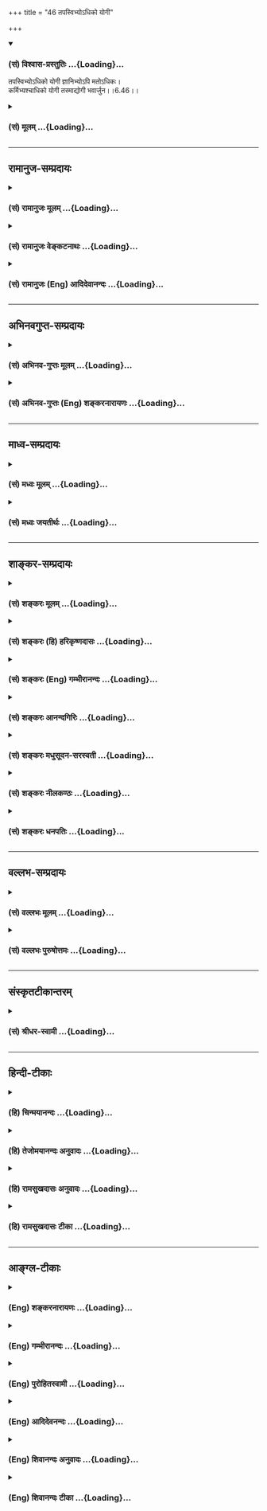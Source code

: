 +++
title = "46 तपस्विभ्योऽधिको योगी"

+++
<div class="js_include" newlevelforh1="3" title="(सं) विश्वास-प्रस्तुतिः" unfilled url="/purANam_vaiShNavam/mahAbhAratam/06-bhIShma-parva/03-bhagavad-gItA-parva/saMskRtam/vishvAsa-prastutiH/06_Atma-saMyama-yogaH_a/46_tapasvibhyo-dhiko.md">
<details open><summary><h3>(सं) विश्वास-प्रस्तुतिः ...{Loading}...</h3></summary>

तपस्विभ्योऽधिको योगी ज्ञानिभ्योऽपि मतोऽधिकः।  
कर्मिभ्यश्चाधिको योगी तस्माद्योगी भवार्जुन।।6.46।।
</details>
</div>
<div class="js_include collapsed" newlevelforh1="3" title="(सं) मूलम्" unfilled url="/purANam_vaiShNavam/mahAbhAratam/06-bhIShma-parva/03-bhagavad-gItA-parva/saMskRtam/mUlam/06_Atma-saMyama-yogaH_a/46_tapasvibhyo-dhiko.md">
<details><summary><h3>(सं) मूलम् ...{Loading}...</h3></summary>

तपस्विभ्योऽधिको योगी ज्ञानिभ्योऽपि मतोऽधिकः।  
कर्मिभ्यश्चाधिको योगी तस्माद्योगी भवार्जुन।।6.46।।
</details>
</div>


_________________
## रामानुज-सम्प्रदायः
<div class="js_include collapsed" newlevelforh1="3" title="(सं) रामानुजः मूलम्" unfilled url="/purANam_vaiShNavam/mahAbhAratam/06-bhIShma-parva/03-bhagavad-gItA-parva/saMskRtam/rAmAnujaH/mUlam/06_Atma-saMyama-yogaH_a/46_tapasvibhyo-dhiko.md">
<details><summary><h3>(सं) रामानुजः मूलम् ...{Loading}...</h3></summary>

।।6.46।। केवलतपोभिः यः पुरुषार्थः साध्यते आत्मज्ञानव्यतिरिक्तैः ज्ञानैः च
यः यः च केवलैः अश्वमेधादिभिः कर्मभिः तेभ्यः सर्वेभ्यः
अधिकपुरुषार्थसाधनत्वात् योगस्य **तपस्विभ्यः ज्ञानिभ्यः कर्मिभ्यश्च अधिको
योगी तस्माद् योगी भव अर्जुन। तद् एवं परविद्याङ्गभूतं प्रजापतिवाक्योदितं
प्रत्यगात्मदर्शनम् उक्तम्। अथ परविद्यां प्रस्तौति**

</details>
</div>
<div class="js_include collapsed" newlevelforh1="3" title="(सं) रामानुजः वेङ्कटनाथः" unfilled url="/purANam_vaiShNavam/mahAbhAratam/06-bhIShma-parva/03-bhagavad-gItA-parva/saMskRtam/rAmAnujaH/venkaTanAthaH/06_Atma-saMyama-yogaH_a/46_tapasvibhyo-dhiko.md">
<details><summary><h3>(सं) रामानुजः वेङ्कटनाथः ...{Loading}...</h3></summary>

  
  
।।6.46।। एवंविधं योगस्य माहात्म्यं तपःप्रभृतिषु न कस्यचिदप्यस्ति
अतस्तपस्विप्रभृतिभ्यो योगी समधिक इति योगं योगिनं च प्रशंसन्
जीवात्मयोगोपदेशमुपसंहरतीत्यभिप्रायेणाह अतिशयितेति। योगिनोऽपि
तपोज्ञानकर्मणां सद्भावात्तद्व्यवच्छेदाय
केवलादिशब्दः। आत्मज्ञानव्यतिरिक्तैर्ज्ञानैरिति सन्ति हि
तत्तद्योगशास्त्रोक्तानि औपनिषदानि च
देवतान्तरचन्द्रसूर्यादिग्रहप्राणेन्द्रियविषयाणि ज्ञानानि।
तपश्शब्दार्थात् कर्मशब्दार्थस्य वैषम्यं दर्शयितुं अश्वमेधाद्युपादानम्।
तपः प्रभृतीनां योगस्य च फलद्वारा तारतम्यमिह विवक्षितमिति दर्शयितुं
पुरुषार्थाभिधानम्।  
  

</details>
</div>
<div class="js_include collapsed" newlevelforh1="3" title="(सं) रामानुजः (Eng) आदिदेवानन्दः" unfilled url="/purANam_vaiShNavam/mahAbhAratam/06-bhIShma-parva/03-bhagavad-gItA-parva/saMskRtam/rAmAnujaH/english/AdidevAnandaH/06_Atma-saMyama-yogaH_a/46_tapasvibhyo-dhiko.md">
<details><summary><h3>(सं) रामानुजः (Eng) आदिदेवानन्दः ...{Loading}...</h3></summary>

6.46 Whatever end of human endeavour is attained by mere austerity, by
knowledge of different subjects (i.e., different from experience of the
self) and by mere rituals like the horse-sacrifice etc., greater than
all these is the end achieved through Yoga. Conseently the Yogin is
superior to those who practise austerity, to those who possess learning
and to those who perform rituals. Therefore, O Arjuna, become a Yogin.
Thus, so far the vision of the self, which has been expounded in the
teaching of Prajapati as forming a part of supreme Vidya, has been
taught; then Sri Krsna extols that supreme Vidya:

</details>
</div>


_________________
## अभिनवगुप्त-सम्प्रदायः
<div class="js_include collapsed" newlevelforh1="3" title="(सं) अभिनव-गुप्तः मूलम्" unfilled url="/purANam_vaiShNavam/mahAbhAratam/06-bhIShma-parva/03-bhagavad-gItA-parva/saMskRtam/abhinava-guptaH/mUlam/06_Atma-saMyama-yogaH_a/46_tapasvibhyo-dhiko.md">
<details><summary><h3>(सं) अभिनव-गुप्तः मूलम् ...{Loading}...</h3></summary>

।।6.46।। योगस्य प्राधान्यमाह तपस्विभ्य इति। तपस्विभ्यः अधिकत्वं पूर्वमेव
सूचितम्। ज्ञानिभ्यः अधिकत्वं ज्ञानस्य योगफलत्वात्। कर्मिभ्य उत्कर्षः स
एव कर्माणि कर्तुं वेत्ति।

</details>
</div>
<div class="js_include collapsed" newlevelforh1="3" title="(सं) अभिनव-गुप्तः (Eng) शङ्करनारायणः" unfilled url="/purANam_vaiShNavam/mahAbhAratam/06-bhIShma-parva/03-bhagavad-gItA-parva/saMskRtam/abhinava-guptaH/english/shankaranArAyaNaH/06_Atma-saMyama-yogaH_a/46_tapasvibhyo-dhiko.md">
<details><summary><h3>(सं) अभिनव-गुप्तः (Eng) शङ्करनारायणः ...{Loading}...</h3></summary>

6.46 Tapasvibhyah etc. The superiority \[of Yogin\] over the men of
austerities has already been indicated. The knowledge is the fruit of
Yoga. Hence Yogin's superiority over the men of knowledge. He is
superior to men of action, because he alone knows how to perform action.
The God-discarding difficult Yoga, does not itself yield success. This
is stated \[as\]-

</details>
</div>


_________________
## माध्व-सम्प्रदायः
<div class="js_include collapsed" newlevelforh1="3" title="(सं) मध्वः मूलम्" unfilled url="/purANam_vaiShNavam/mahAbhAratam/06-bhIShma-parva/03-bhagavad-gItA-parva/saMskRtam/madhvaH/mUlam/06_Atma-saMyama-yogaH_a/46_tapasvibhyo-dhiko.md">
<details><summary><h3>(सं) मध्वः मूलम् ...{Loading}...</h3></summary>

।।6.46।। ज्ञानिभ्यो योगज्ञानिभ्यः। तपस्विभ्यः कृच्छ्रादिचारिभ्यः। उक्तं च
कृच्छ्रादेरपि यज्ञादेर्ध्यानयोगो विशिष्यते। तत्रापि
शेषश्रीब्रह्मशिवादिध्यानतो हरेः। ध्यानं कोटिगुणं प्रोक्तमधिकं वा
मुमुक्षुणाम् इति गारुडे। अज्ञात्वा ध्यायिनो ध्यानाज्ज्ञानमेव विशिष्यते।
ज्ञात्वा ध्यानं ज्ञानमात्राद्ध्यानादपि तु दर्शनम्। दर्शनादपि भक्तेश्च न
किञ्चित्साधनाधिकम् इति च नारदीये।

</details>
</div>
<div class="js_include collapsed" newlevelforh1="3" title="(सं) मध्वः जयतीर्थः" unfilled url="/purANam_vaiShNavam/mahAbhAratam/06-bhIShma-parva/03-bhagavad-gItA-parva/saMskRtam/madhvaH/jayatIrthaH/06_Atma-saMyama-yogaH_a/46_tapasvibhyo-dhiko.md">
<details><summary><h3>(सं) मध्वः जयतीर्थः ...{Loading}...</h3></summary>

।।6.46।। ननु ज्ञानं योगस्य फलं तत्कथं ज्ञानिभ्योऽप्यधिको मतः इत्यत आह
**ज्ञानिभ्य** इति। यद्यपिज्ञानतपसा पूताः 4।10 इति ज्ञानमपि तपस्तथापि
तदतिरिक्तमेवात्र विवक्षितमित्याह **तपस्विभ्य** इति।
ब्रह्मज्ञानादाधिक्यस्यासम्भवाद्योगज्ञानाधिक्यस्य पृथगुक्तत्वादिति भावः।
अतएव पूर्वं तद्व्याख्यातम्। उक्तार्थमुपपादयन् श्लोकद्वयार्थं
पुराणवाक्येनाह **उक्तं चे**ति। मुमुक्षूणां एतेन सर्वेषामपि योगिनां मध्ये
यो मां भजते स युक्ततरो मतः। तत्रापि मद्गतेनान्तरात्मना यो भजते स
युक्ततमो मत इति व्याख्यात भवति। ज्ञानिभ्योऽपि मतोऽधिकः
इत्येतद्योगज्ञानविषयमेव न तद्ब्रह्मज्ञानविषयमित्येतत्पुराणवाक्येन
स्थापयति **अज्ञात्वे**ति। योगमिति शेषः। साधनाधिकं साधनेष्वधिकम्।

</details>
</div>


_________________
## शाङ्कर-सम्प्रदायः
<div class="js_include collapsed" newlevelforh1="3" title="(सं) शङ्करः मूलम्" unfilled url="/purANam_vaiShNavam/mahAbhAratam/06-bhIShma-parva/03-bhagavad-gItA-parva/saMskRtam/shankaraH/mUlam/06_Atma-saMyama-yogaH_a/46_tapasvibhyo-dhiko.md">
<details><summary><h3>(सं) शङ्करः मूलम् ...{Loading}...</h3></summary>

।।6.46।। **तपस्विभ्यः अधिकः योगी ज्ञानिभ्योऽपि** ज्ञानमत्र
शास्त्रार्थपाण्डित्यम् तद्वद्भ्योऽपि **मतः** ज्ञातः **अधिकः** श्रेष्ठः
इति। **कर्मिभ्यः** अग्निहोत्रादि कर्म तद्वद्भ्यः **अधिकः योगी** विशिष्टः
यस्मात् **तस्मात् योगी भव अर्जुन**।।

</details>
</div>
<div class="js_include collapsed" newlevelforh1="3" title="(सं) शङ्करः (हि) हरिकृष्णदासः" unfilled url="/purANam_vaiShNavam/mahAbhAratam/06-bhIShma-parva/03-bhagavad-gItA-parva/saMskRtam/shankaraH/hindI/harikRShNadAsaH/06_Atma-saMyama-yogaH_a/46_tapasvibhyo-dhiko.md">
<details><summary><h3>(सं) शङ्करः (हि) हरिकृष्णदासः ...{Loading}...</h3></summary>

।।6.46।। ऐसा होनेके कारण तपस्वियों और ज्ञानियोंसे भी योगी अधिक है। यहाँ
ज्ञान शास्त्रविषयक पाण्डित्यका नाम है उससे युक्त जो ज्ञानवान् हैं उनकी
अपेक्षा योगी अधिक श्रेष्ठ है। तथा अग्निहोत्रादि कर्म करनेवालोंसे भी योगी
अधिक श्रेष्ठ है इसलिये हे अर्जुन तू योगी है।

</details>
</div>
<div class="js_include collapsed" newlevelforh1="3" title="(सं) शङ्करः (Eng) गम्भीरानन्दः" unfilled url="/purANam_vaiShNavam/mahAbhAratam/06-bhIShma-parva/03-bhagavad-gItA-parva/saMskRtam/shankaraH/english/gambhIrAnandaH/06_Atma-saMyama-yogaH_a/46_tapasvibhyo-dhiko.md">
<details><summary><h3>(सं) शङ्करः (Eng) गम्भीरानन्दः ...{Loading}...</h3></summary>

6.46 A yogi is adhikah, higher; tapasvibhyah, than men of austerity; he
is matah, considered; adhikah, higher than, superior to; api, even;
jnanibhyah, men of knowledge. Jnana here means scriptural learning. (A
yogi is superior) to even those who possess that (learning). The yogi is
adhikah, higher, greater; karmibhyah, than men of action-karma means
Agnihotra etc.; (greater) than those who adhere to them. Since this is
so, tasmat, therefore; O Arjuna, bhava, do you become a yogi.

</details>
</div>
<div class="js_include collapsed" newlevelforh1="3" title="(सं) शङ्करः आनन्दगिरिः" unfilled url="/purANam_vaiShNavam/mahAbhAratam/06-bhIShma-parva/03-bhagavad-gItA-parva/saMskRtam/shankaraH/AnandagiriH/06_Atma-saMyama-yogaH_a/46_tapasvibhyo-dhiko.md">
<details><summary><h3>(सं) शङ्करः आनन्दगिरिः ...{Loading}...</h3></summary>

।।6.46।। सम्यग्ज्ञानद्वारा मोक्षहेतुत्वं योगस्योक्तमनूद्य योगिनः
सर्वाधिकत्वमाह **यस्मादिति।** योगस्य सर्वस्मादुत्कर्षादवश्यकर्तव्यत्वाय
योगिनः सर्वाधिक्यं साधयति **तपस्विभ्य इति।** योगिनो ज्ञानिनश्च
पर्यायत्वात्कथं तस्य ज्ञानिभ्योऽधिकत्वमित्याशङ्क्याह **ज्ञानमिति।**
योगिनः सर्वाधिकत्वे फलितमाह **तस्मादिति।**

</details>
</div>
<div class="js_include collapsed" newlevelforh1="3" title="(सं) शङ्करः मधुसूदन-सरस्वती" unfilled url="/purANam_vaiShNavam/mahAbhAratam/06-bhIShma-parva/03-bhagavad-gItA-parva/saMskRtam/shankaraH/madhusUdana-sarasvatI/06_Atma-saMyama-yogaH_a/46_tapasvibhyo-dhiko.md">
<details><summary><h3>(सं) शङ्करः मधुसूदन-सरस्वती ...{Loading}...</h3></summary>

।।6.46।। इदानीं योगी स्तूयतेऽर्जुनं प्रति श्रद्धातिशयोत्पादनपूर्वकं योगं
विधातुं तपस्विभ्यः कृच्छ्रचान्द्रायणादितपःपरायणेभ्योऽप्यधिक उत्कृष्टो
योगी तत्त्वज्ञानोत्पत्त्यनन्तरं मनोनाशवासनाक्षयकारीविद्यया तदारोहन्ति
यत्र कामाः परागताः। न तत्र दक्षिणा यन्ति नाविद्वांसस्तपस्विनः इति
श्रुतेः। अतएव कर्मिभ्यो
दक्षिणासहितज्योतिष्टोमादिकर्मानुष्ठायिभ्यश्चाधिको योगी। कर्मिणां
तपस्विनां चाज्ञत्वेन मोक्षानर्हत्वात्। ज्ञानिभ्योऽपि
परोक्षज्ञानवद्भ्योऽप्यपरोक्षज्ञानवानधिको मतो योगी।
एवमपरोक्षज्ञानवद्भ्योऽपि मनोनाशवासनाक्षयाभावादजीवन्मुक्तेभ्यो
मनोनाशवासनाक्षयवत्त्वेन जीवन्मुक्तो योग्यधिको मतः मन संमतः। यस्मादेवं
तस्मादधिकाधिकप्रयत्नबलात्त्वं योगभ्रष्ट इदानीं
तत्त्वज्ञानमनोनाशवासनाक्षयैर्युगपत्संपादितैर्योगी जीवन्मुक्तो यः स योगी
परमो मत इति प्रागुक्तः स तादृशो भव साधनपरिपाकात्। हे अर्जुनेति शुद्धेति
संबोधनार्थः।

</details>
</div>
<div class="js_include collapsed" newlevelforh1="3" title="(सं) शङ्करः नीलकण्ठः" unfilled url="/purANam_vaiShNavam/mahAbhAratam/06-bhIShma-parva/03-bhagavad-gItA-parva/saMskRtam/shankaraH/nIlakaNThaH/06_Atma-saMyama-yogaH_a/46_tapasvibhyo-dhiko.md">
<details><summary><h3>(सं) शङ्करः नीलकण्ठः ...{Loading}...</h3></summary>

।।6.46।। एवं योगिनं स्तौति **तपस्विभ्य इति।** तपस्विनोऽत्र
कृच्छ्रचान्द्रायणमासोपवासादिकर्तारः। ज्ञानिनश्च शास्त्रीयपाण्डित्यवन्तः।
कर्मिणोऽग्निहोत्राद्यनुष्ठातारः। तेभ्यः सर्वेभ्यो योगी यतोऽधिको
मतस्तस्माद्योगी भवार्जुन।

</details>
</div>
<div class="js_include collapsed" newlevelforh1="3" title="(सं) शङ्करः धनपतिः" unfilled url="/purANam_vaiShNavam/mahAbhAratam/06-bhIShma-parva/03-bhagavad-gItA-parva/saMskRtam/shankaraH/dhanapatiH/06_Atma-saMyama-yogaH_a/46_tapasvibhyo-dhiko.md">
<details><summary><h3>(सं) शङ्करः धनपतिः ...{Loading}...</h3></summary>

।।6.46।। योगस्यावश्यसंपादनार्थं सर्वाधिक्यं साधयति। तपस्विभ्यः
शरीरादिकार्श्यकारिव्रतादिपरेभ्योऽप्यधिको योगी पूर्वोक्तः ज्ञानिभ्यः
शास्त्रीयपरोक्षज्ञानवद्य्भऽप्यधिको मतोऽभिमतः।
कर्मिभ्योऽग्निहोत्रादिकर्मवद्य्भोऽप्यधिक उत्कृष्टः। तस्माद्योगी भव।
स्वधर्माचरणेन शुद्धचितस्य तव योगिभावः सुगम इति सूचयन्नाह हे अर्जुनेति।
योगेन शुद्धब्रह्मसाक्षात्कारं लब्धैव त्वमन्वर्थसंज्ञो भविष्यसीति
सूचनार्थ वा संबोधनम्। योगी अत्र ध्यानयोगी विवक्षितः
पूर्वोत्तग्रन्थानुरोधात्। ध्यानयोगस्यैवोपसंहार्यत्वाच्च। एतेन
ज्ञानिभ्योऽपि परोक्षज्ञानवद्य्भोऽप्यपरोक्षज्ञानवानधिको मतः। योगी
एवमपोक्षज्ञानवद्य्भोऽपि मनोनाशवासनाक्षयाभावादजीवन्मुक्तेभ्यो
मनोवासनाक्षयवत्त्वेन जीवन्मुक्तो योग्यधिको मत इत्यादि प्रत्युक्तम्। योगी
कर्मयोगीति व्याख्यानमपि प्रकरणविरोधादुपेक्ष्यम्।

</details>
</div>


_________________
## वल्लभ-सम्प्रदायः
<div class="js_include collapsed" newlevelforh1="3" title="(सं) वल्लभः मूलम्" unfilled url="/purANam_vaiShNavam/mahAbhAratam/06-bhIShma-parva/03-bhagavad-gItA-parva/saMskRtam/vallabhaH/mUlam/06_Atma-saMyama-yogaH_a/46_tapasvibhyo-dhiko.md">
<details><summary><h3>(सं) वल्लभः मूलम् ...{Loading}...</h3></summary>

।।6.46।। यस्मादेवं तस्मात् तपस्विभ्य इति कायक्लेशतपस्विभ्यः
साङ्ख्यज्ञानिभ्यश्च केवलकर्मकारिभ्यश्चाधिको योगी तस्माद्धतोरर्जुन त्वं
योगी भव मनोरोधयोगवान्भव। तत्रापि न तुभ्य योगोऽयं बाह्य उच्यते
किन्त्वनिषिद्धः श्रीवासुदेवे स्वचित्तनिरोधनादिति भक्तिरूप उच्यत इत्याह।

</details>
</div>
<div class="js_include collapsed" newlevelforh1="3" title="(सं) वल्लभः पुरुषोत्तमः" unfilled url="/purANam_vaiShNavam/mahAbhAratam/06-bhIShma-parva/03-bhagavad-gItA-parva/saMskRtam/vallabhaH/puruShottamaH/06_Atma-saMyama-yogaH_a/46_tapasvibhyo-dhiko.md">
<details><summary><h3>(सं) वल्लभः पुरुषोत्तमः ...{Loading}...</h3></summary>

  
  
।।6.46।। योगस्य सर्वाधिकत्वं प्रतिपादयन्नेवाह तपस्विभ्य इति। तपस्विभ्यः
योगस्वरूपाज्ञानेतदभिलाषाभावेन केवलक्लेशसहनशीलेभ्यो योगी अधिकः। किञ्च
ज्ञानिभ्यः ज्ञानेन सन्न्यासादिधर्मयुक्तेभ्योऽपि योगी अधिको मतः मेऽभिमतः।
ज्ञानी च पुनः कर्मिभ्यो यज्ञनित्यादिनिष्ठेभ्यो योगी अधिको मतः। तस्मात्
हे अर्जुन मत्स्नेहैकयोग्य त्वं योगी भव युक्तो योगनिष्ठो भवेत्यर्थः।  
  

</details>
</div>


_________________
## संस्कृतटीकान्तरम्
<div class="js_include collapsed" newlevelforh1="3" title="(सं) श्रीधर-स्वामी" unfilled url="/purANam_vaiShNavam/mahAbhAratam/06-bhIShma-parva/03-bhagavad-gItA-parva/saMskRtam/shrIdhara-svAmI/06_Atma-saMyama-yogaH_a/46_tapasvibhyo-dhiko.md">
<details><summary><h3>(सं) श्रीधर-स्वामी ...{Loading}...</h3></summary>

।।6.46।। यस्मादेवं तस्मात् **तपस्विभ्य इति।**
कृच्छृचान्द्रायणादितपोनिष्ठेभ्योऽपि ज्ञानिभ्यः शास्त्रज्ञानवद्भ्योऽपि
कर्मिभ्य इष्टापूर्तादिकर्मकारिभ्योऽपि योगी श्रेष्ठोऽभिमतः तस्मात्त्वं
योगी भव।

</details>
</div>


_________________
## हिन्दी-टीकाः
<div class="js_include collapsed" newlevelforh1="3" title="(हि) चिन्मयानन्दः" unfilled url="/purANam_vaiShNavam/mahAbhAratam/06-bhIShma-parva/03-bhagavad-gItA-parva/hindI/chinmayAnandaH/06_Atma-saMyama-yogaH_a/46_tapasvibhyo-dhiko.md">
<details><summary><h3>(हि) चिन्मयानन्दः ...{Loading}...</h3></summary>

।।6.46।। आत्मिक उन्नति के अनेक साधनों में ध्यान की महत्ता को दर्शाने के
लिए भगवान् यहां विभिन्न प्रकार के साधकों का निर्देश करके उनमें योगी को
सर्वश्रेष्ठ बताते हैं। मन्दबुद्धि के वे लोग जो विचाररहित केवल शारीरिक तप
करते हैं उन तपस्वियों से निश्चित ही योगी श्रेष्ठ हैं। ज्ञानियों से भी
योगी श्रेष्ठ माना गया है। यहां ज्ञानी से तात्पर्य शास्त्रपांडित्य रखने
वाले पुरुष से है। सकाम अथवा निष्काम कर्म करने वालों से भी योगी श्रेष्ठ
है। निष्काम भाव से कर्म तथा उपासना करने वाले अनेक साधकों की यह धारणा
होती है कि इनके द्वारा ही परम लक्ष्य की प्राप्ति हो जायेगी। भगवान् कहते
हैं कि जो योगी अपने शरीर मन और बुद्धि के साथ के मिथ्या तादात्म्य को दूर
करके आत्मानुसंधान करता है वह तपस्वी ज्ञानी और कर्मी से श्रेष्ठ है
क्योंकि वह सत्य के अत्यंत समीप होता है। इसलिये हे अर्जुन तुम योगी
बनो। योगी भी अनेक प्रकार के होते हैं जिनमें प्रत्येक का ध्येय भिन्न हो
सकता है। अत उन सब में श्रेष्ठ योगी कौन है भगवान् कहते हैं

</details>
</div>
<div class="js_include collapsed" newlevelforh1="3" title="(हि) तेजोमयानन्दः अनुवादः" unfilled url="/purANam_vaiShNavam/mahAbhAratam/06-bhIShma-parva/03-bhagavad-gItA-parva/hindI/tejomayAnandaH/anuvAdaH/06_Atma-saMyama-yogaH_a/46_tapasvibhyo-dhiko.md">
<details><summary><h3>(हि) तेजोमयानन्दः अनुवादः ...{Loading}...</h3></summary>

।।6.46।। क्योंकि योगी तपस्वियों से श्रेष्ठ है और (केवल शास्त्र के) ज्ञान
वालों से भी श्रेष्ठ माना गया है तथा कर्म करने वालों से भी योगी श्रेष्ठ
है, इसलिए हे अर्जुन तुम योगी बनो।।

</details>
</div>
<div class="js_include collapsed" newlevelforh1="3" title="(हि) रामसुखदासः अनुवादः" unfilled url="/purANam_vaiShNavam/mahAbhAratam/06-bhIShma-parva/03-bhagavad-gItA-parva/hindI/rAmasukhadAsaH/anuvAdaH/06_Atma-saMyama-yogaH_a/46_tapasvibhyo-dhiko.md">
<details><summary><h3>(हि) रामसुखदासः अनुवादः ...{Loading}...</h3></summary>

।।6.46।। (सकामभाववाले) तपस्वियोंसे भी योगी श्रेष्ठ है, ज्ञानियोंसे भी
योगी श्रेष्ठ है और कर्मियोंसे भी योगी श्रेष्ठ है -- ऐसा मेरा मत है। अतः
हे अर्जुन ! तू योगी हो जा।

</details>
</div>
<div class="js_include collapsed" newlevelforh1="3" title="(हि) रामसुखदासः टीका" unfilled url="/purANam_vaiShNavam/mahAbhAratam/06-bhIShma-parva/03-bhagavad-gItA-parva/hindI/rAmasukhadAsaH/TIkA/06_Atma-saMyama-yogaH_a/46_tapasvibhyo-dhiko.md">
<details><summary><h3>(हि) रामसुखदासः टीका ...{Loading}...</h3></summary>

।।6.46।।***व्याख्या--*'तपस्विभ्योऽधिको योगी'--**ऋद्धि-सिद्धि आदिको
पानेके लिये जो भूख-प्यास, सरदी-गरमी, आदिका कष्ट सहते हैं, वे तपस्वी हैं।
इन सकाम तपस्वियोंसे पारमार्थिक रुचिवाला, ध्येयवाला योगी श्रेष्ठ है।

</details>
</div>


_________________
## आङ्ग्ल-टीकाः
<div class="js_include collapsed" newlevelforh1="3" title="(Eng) शङ्करनारायणः" unfilled url="/purANam_vaiShNavam/mahAbhAratam/06-bhIShma-parva/03-bhagavad-gItA-parva/english/shankaranArAyaNaH/06_Atma-saMyama-yogaH_a/46_tapasvibhyo-dhiko.md">
<details><summary><h3>(Eng) शङ्करनारायणः ...{Loading}...</h3></summary>

6.46. The man of Yoga is superior to the men of austerities and is
considered superior even to the men of knowledge; and the man of Yoga is
superior to the men of action. Therefore, O Arjuna ! you shall become a
man of Yoga.

</details>
</div>
<div class="js_include collapsed" newlevelforh1="3" title="(Eng) गम्भीरानन्दः" unfilled url="/purANam_vaiShNavam/mahAbhAratam/06-bhIShma-parva/03-bhagavad-gItA-parva/english/gambhIrAnandaH/06_Atma-saMyama-yogaH_a/46_tapasvibhyo-dhiko.md">
<details><summary><h3>(Eng) गम्भीरानन्दः ...{Loading}...</h3></summary>

6.46 A yogi is higher than men of austerity; he is considered higher
even than men of knowledge. The yogi is also higher than men of action.
Therefore, O Arjuna, do you become a yogi.

</details>
</div>
<div class="js_include collapsed" newlevelforh1="3" title="(Eng) पुरोहितस्वामी" unfilled url="/purANam_vaiShNavam/mahAbhAratam/06-bhIShma-parva/03-bhagavad-gItA-parva/english/purohitasvAmI/06_Atma-saMyama-yogaH_a/46_tapasvibhyo-dhiko.md">
<details><summary><h3>(Eng) पुरोहितस्वामी ...{Loading}...</h3></summary>

6.46 The wise man is superior to the ascetic and to the scholar and to
the man of action; therefore be thou a wise man, O Arjuna!

</details>
</div>
<div class="js_include collapsed" newlevelforh1="3" title="(Eng) आदिदेवनन्दः" unfilled url="/purANam_vaiShNavam/mahAbhAratam/06-bhIShma-parva/03-bhagavad-gItA-parva/english/AdidevanandaH/06_Atma-saMyama-yogaH_a/46_tapasvibhyo-dhiko.md">
<details><summary><h3>(Eng) आदिदेवनन्दः ...{Loading}...</h3></summary>

6.46 Greater than the austere, greater than those who possess knowledge,
greater than the ritualists is the Yogin. Therefore, O Arjuna, become a
Yogin.

</details>
</div>
<div class="js_include collapsed" newlevelforh1="3" title="(Eng) शिवानन्दः अनुवादः" unfilled url="/purANam_vaiShNavam/mahAbhAratam/06-bhIShma-parva/03-bhagavad-gItA-parva/english/shivAnandaH/anuvAdaH/06_Atma-saMyama-yogaH_a/46_tapasvibhyo-dhiko.md">
<details><summary><h3>(Eng) शिवानन्दः अनुवादः ...{Loading}...</h3></summary>

6.46 The Yogi is thought to be superior to the ascetics and even
superior to men of knowledge (obtained through the study of scriptures);
he is also superior to men of action; therefore be thou a Yogi, O
Arjuna.

</details>
</div>
<div class="js_include collapsed" newlevelforh1="3" title="(Eng) शिवानन्दः टीका" unfilled url="/purANam_vaiShNavam/mahAbhAratam/06-bhIShma-parva/03-bhagavad-gItA-parva/english/shivAnandaH/TIkA/06_Atma-saMyama-yogaH_a/46_tapasvibhyo-dhiko.md">
<details><summary><h3>(Eng) शिवानन्दः टीका ...{Loading}...</h3></summary>

6.46 तपस्विभ्यः than ascetics; अधिकः superior; योगी the Yogi; ज्ञानिभ्यः
than the wise; अपि even; मतः thought; अधिकः superior; कर्मिभ्यः than the
men of action; च and; अधिकः superior; योगी the Yogi; तस्मात् therefore;
योगी a Yogi; भव be; अर्जुन O Arjuna.Commentary Tapasvi One who observes
the austerities of speech; mind and body prescribed in chapter XVII. 14;
15 and 16.Jnani One who has a knowledge of the scriptures (an indirect
knowledge or theoretical knowledge of the Self).Karmi He who performs
the Vedic rituals.To all these the Yogi is superior; for he has the
direct knowledge of the Self through intuition or direct cognition
through Nirvikalpa Samadhi. (Cf.V.2XII.12XIII.24)

</details>
</div>
